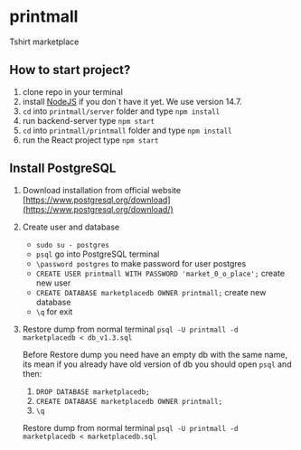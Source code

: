 # printmall
Tshirt marketplace

## How to start project?

1. clone repo in your terminal 
2. install [NodeJS](https://nodejs.org/) if you don`t have it yet. We use version 14.7. 
3. `cd` into `printmall/server` folder and type `npm install`
4. run backend-server type `npm start`
5. `cd` into `printmall/printmall` folder and type `npm install`
6. run the React project type `npm start`

## Install PostgreSQL
1. Download installation from official website [https://www.postgresql.org/download](https://www.postgresql.org/download/)
2. Create user and database
    * `sudo su - postgres`
    * `psql` go into PostgreSQL terminal
    * `\password postgres` to make password for user postgres
    * `CREATE USER printmall WITH PASSWORD 'market_0_o_place';` create new user
    * `CREATE DATABASE marketplacedb OWNER printmall;` create new database
    * `\q` for exit

3. Restore dump from normal terminal
     `psql -U printmall -d marketplacedb < db_v1.3.sql`
    
    Before Restore dump you need have an empty db with the same name,
    its mean if you already have old version of db you should open `psql` and then: 
    1. `DROP DATABASE marketplacedb;`
    2. `CREATE DATABASE marketplacedb OWNER printmall;`
    3. `\q` 

   Restore dump from normal terminal
     `psql -U printmall -d marketplacedb < marketplacedb.sql`
